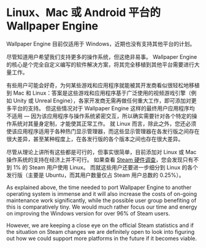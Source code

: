 # Linux、Mac 或 Android 平台的 Wallpaper Engine

Wallpaper Engine 目前仅适用于 Windows，近期也没有支持其他平台的计划。

尽管知道用户希望我们支持更多的操作系统，但这绝非易事。 Wallpaper Engine 的核心是个完全自定义编写的软件解决方案，将其完全移植到其他平台需要进行大量工作。

有些用户可能会好奇，为何某些游戏和应用程序就能被其开发商看似很轻松地移植到 Mac 和 Linux：答案是这些游戏和应用程序基于广泛使用的视频游戏引擎（例如 Unity 或 Unreal Engine），各家开发商无需再做任何重大工作，即可添加对更多平台的支持。 但这些情况对于 Wallpaper Engine 这样的最终用户应用程序均不适用 — 因为该应用程序与操作系统紧密交互，所以确实需要针对各个特定的操作系统对其量身定制，才能使其正常工作。 就 Linux 而言，除此之外，您还必须使该应用程序适用于各种热门显示管理器，而这些显示管理器在各发行版之间存在很大差异，甚至某种程度上，在各发行版的各个版本之间也存在很大差异。

尽管从理论上讲所有这些都是可行的，但事实很简单，目前添加对 Linux 或 Mac 操作系统的支持在经济上并不可行。 如果查看 [Steam 硬件调查](https://store.steampowered.com/hwsurvey)，您会发现只有不到 1% 的 Steam 用户使用 Linux。 而就这些用户还要进一步细分到 Linux 的各个发行版（主要是 Ubuntu，而其用户数量仅占 Steam 用户总数的 0.25%）。

As explained above, the time needed to port Wallpaper Engine to another operating system is immense and it will also increase the costs of on-going maintenance work significantly, while the possible user group benefiting of this is comparatively tiny. We would much rather focus our time and energy on improving the Windows version for over 96% of Steam users.

However, we are keeping a close eye on the official Steam statistics and if the situation on Steam changes we are definitely open to look into figuring out how we could support more platforms in the future if it becomes viable. 